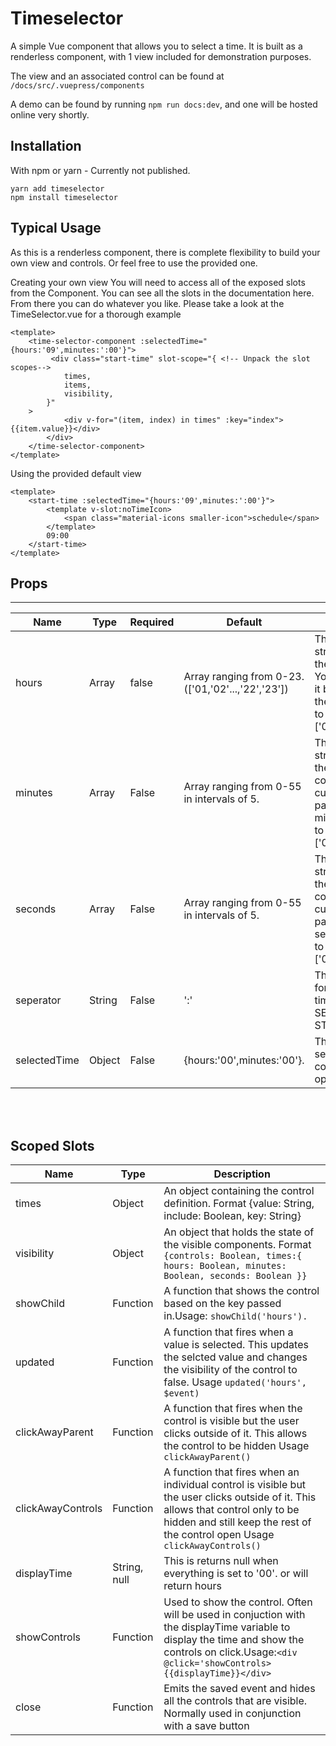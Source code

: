 # Timeselector
A simple Vue component that allows you to select a time.
It is built as a renderless component, with 1 view included for demonstration purposes.


The view and an associated control can be found at `/docs/src/.vuepress/components`

A demo can be found by running `npm run docs:dev`, and one will be hosted online very shortly.



## Installation
With npm or yarn - Currently not published.
```
yarn add timeselector
npm install timeselector
```

## Typical Usage
As this is a renderless component, there is complete flexibility to build your own view and controls.
Or feel free to use the provided one.

Creating your own view
You will need to access all of the exposed slots from the Component. You can see all the slots in the documentation here.
From there you can do whatever you like. Please take a look at the TimeSelector.vue for a thorough example

```
<template>
    <time-selector-component :selectedTime="{hours:'09',minutes:':00'}">
         <div class="start-time" slot-scope="{ <!-- Unpack the slot scopes-->
            times,
            items,
            visibility,
        }"
    >
            <div v-for="(item, index) in times" :key="index">{{item.value}}</div>
        </div>
    </time-selector-component>
</template>
```

 Using the provided default view
```
<template>
    <start-time :selectedTime="{hours:'09',minutes:':00'}">
        <template v-slot:noTimeIcon>
            <span class="material-icons smaller-icon">schedule</span>
        </template>
        09:00
    </start-time>
</template>
```

## Props
---

Name | Type | Required |  Default | Description
---| --- | --- | ---| ---|
hours | Array | false | Array ranging from 0-23.(['01,'02'...,'22','23']) | This is an array of strings displayed in the hours column. You can customize it by passing only the hours you want to see, eg ['09','10','11','12']
minutes | Array | False | Array ranging from 0-55 in intervals of 5. | This is an array of strings displayed in the minutes column. You can customize it by passing only the minutes you want to see, eg ['00','15','30','45']
seconds|Array |False |Array ranging from 0-55 in intervals of 5.| This is an array of strings displayed in the seconds column. You can customize it by passing only the seconds you want to see, eg ['00','15','30','45']
seperator|String | False |':'| The value to use for separating times. #CHECK TO SEE IF THIS IS STILL IN USE
selectedTime |Object | False |{hours:'00',minutes:'00'}.| The value that is selected when the control intially opens.

\
&nbsp;  
 
## Scoped Slots
Name | Type | Description
---  | --- | ---
times|Object |An object containing the control definition. Format {value: String, include: Boolean, key: String}
visibility|Object |An object that holds the state of the visible components. Format `{controls: Boolean, times:{ hours: Boolean, minutes: Boolean, seconds: Boolean }}`
showChild|Function |A function that shows the control based on the key passed in.Usage: `showChild('hours').`
updated |Function | A function that fires when a value is selected. This updates the selcted value and changes the visibility of the control to false. Usage `updated('hours', $event)`
clickAwayParent|Function | A function that fires when the control is visible but the user clicks outside of it. This allows the control to be hidden Usage `clickAwayParent()`
clickAwayControls |Function |A function that fires when an individual control is visible but the user clicks outside of it. This allows that control only to be hidden and still keep the rest of the control open Usage `clickAwayControls()`
displayTime |String, null| This is returns null when everything is set to '00'. or will return hours|seperator|minutes|seperator|seconds depending on what is configured.
showControls |Function | Used to show the control. Often will be used in conjuction with the displayTime variable to display the time and show the controls on click.Usage:`<div @click='showControls>   {{displayTime}}</div>`
close|Function |Emits the saved event and hides all the controls that are visible. Normally used in conjunction with a save button

